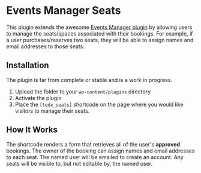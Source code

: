 # Events Manager Seats

This plugin extends the awesome [Events Manager plugin](https://wordpress.org/plugins/events-manager/) by allowing users to manage the seats/spaces associated with their bookings.  For example, if a user purchases/reserves two seats, they will be able to assign names and email addresses to those seats.

## Installation

The plugin is far from complete or stable and is a work in progress.

1. Upload the folder to your `wp-content/plugins` directory
2. Activate the plugin
3. Place the `[tedx_seats]` shortcode on the page where you would like visitors to manage their seats.

## How It Works
The shortcode renders a form that retrieves all of the user's **approved** bookings.  The owner of the booking can assign names and email addresses to each seat.  The named user will be emailed to create an account.  Any seats will be visible to, but not editable by, the named user.